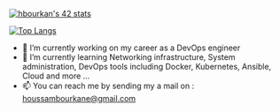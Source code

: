 [![hbourkan's 42 stats](https://badge.mediaplus.ma/greenbinary/hbourkan)](https://github.com/oakoudad/badge42)

[![Top Langs](https://github-readme-stats.vercel.app/api/top-langs/?username=houssambourkane&theme=tokyonight)](https://github.com/anuraghazra/github-readme-stats)

- 🔭 I’m currently working on my career as a DevOps engineer
- 🌱 I’m currently learning Networking infrastructure, System administration, DevOps tools including Docker, Kubernetes, Ansible, Cloud and more ...
- 📫 You can reach me by sending my a mail on : houssambourkane@gmail.com

